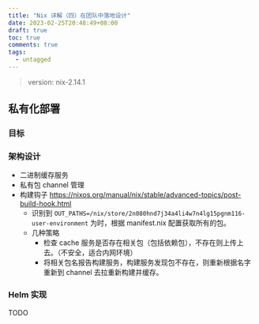 ```yaml
---
title: "Nix 详解（四）在团队中落地设计"
date: 2023-02-25T20:48:49+08:00
draft: true
toc: true
comments: true
tags:
  - untagged
---
```


> version: nix-2.14.1

## 私有化部署

### 目标

### 架构设计

* 二进制缓存服务
* 私有包 channel 管理
* 构建钩子 https://nixos.org/manual/nix/stable/advanced-topics/post-build-hook.html
    * 识别到 `OUT_PATHS=/nix/store/2n080hnd7j34a4li4w7n4lg15pgnm116-user-environment` 为时，根据 manifest.nix 配置获取所有的包。
    * 几种策略
        * 检查 cache 服务是否存在相关包（包括依赖包），不存在则上传上去。（不安全，适合内网环境）
        * 将相关包名报告构建服务，构建服务发现包不存在，则重新根据名字重新到 channel 去拉重新构建并缓存。

### Helm 实现

TODO
